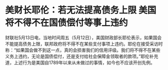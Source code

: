 # 美财长耶伦：若无法提高债务上限 美国将不得不在国债偿付等事上违约

财联社5月13日电，当地时间周五（5月12日），美国财政部长耶伦表示，如果国会不能提高债务上限，联邦政府将不得不在某些支付事项上违约。耶伦在接受采访时称：“如果国会做不到这一点，真的会损害我们的信用评级。我们将不得不在某些义务上违约，无论是国债偿付，还是支付给社会保障金领取者的款项。”耶伦补充道，上述行为是美国自1789年以来从未做过的事情，如今也不应该开创先例。

